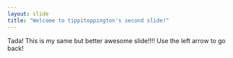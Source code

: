 ```yaml
---
layout: slide
title: "Welcome to tippitoppington's second slide!"
---
```


Tada! This is my same but better awesome slide!!!! 
Use the left arrow to go back!
